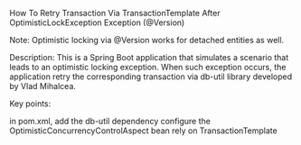How To Retry Transaction Via TransactionTemplate After OptimisticLockException Exception (@Version)

Note: Optimistic locking via @Version works for detached entities as well.

Description: This is a Spring Boot application that simulates a scenario that leads to an optimistic locking exception. When such exception occurs, the application retry the corresponding transaction via db-util library developed by Vlad Mihalcea.

Key points:

in pom.xml, add the db-util dependency
configure the OptimisticConcurrencyControlAspect bean
rely on TransactionTemplate